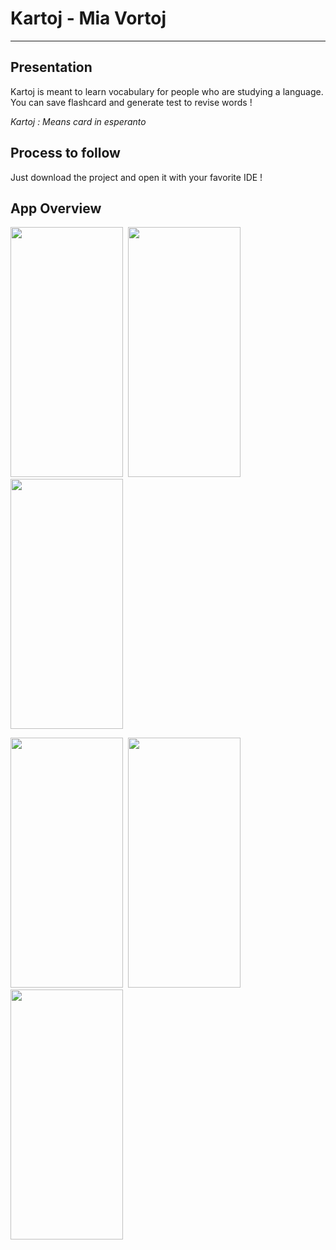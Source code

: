 # Kartoj - Mia Vortoj

------------------

## Presentation

Kartoj is meant to learn vocabulary for people who are studying a language.
You can save flashcard and generate test to revise words !

_Kartoj : Means card in esperanto_

## Process to follow

Just download the project and open it with your favorite IDE !

## App Overview

<img src="https://lh4.googleusercontent.com/HDjfmbc8h_5AAwCEsGwYCJq7v1z3h-tGbpSpNuQG6Rk1XlM2b52mJztu1KLWORQqZvM=w360"  width="180" height="400">&nbsp;
<img src="https://lh5.googleusercontent.com/G1bHZJecGe2WyrO-oHMGQ6052Bmn8dG7PWbdmSDb8FgeVxruO_v_otRoCyhI_1KiEv0=w360"  width="180" height="400">&nbsp;
<img src="https://lh4.googleusercontent.com/5IduJXRNRKaB86BqLFiKMWiAXmpjLtuaARoGHdq5886xdI9Nfv13WPZx0RGBFDKGHho=w360"  width="180" height="400">

<img src="https://lh4.googleusercontent.com/3BGAs19f50kmHuYGKb1z_8FztcifxVMr-pLodD55O39iEw_h8MaKRDpiIZQVY5sU1t8=w360"  width="180" height="400">&nbsp;
<img src="https://lh4.googleusercontent.com/goTxj5MXhirEV67R1BtmhNIuQ9GKaa1iBJqdgtFSOYKhoY0VViOe03iOsG1puK-BpWQ=w360"  width="180" height="400">&nbsp;
<img src="https://lh5.googleusercontent.com/dHSdeUrJAKFTpacfw2xFXMzYrC_ZnHOAmO99bRH6bQa_NkuL56seXuXUv3qR9zyCzss=w360"  width="180" height="400">